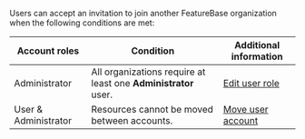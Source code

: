 Users can accept an invitation to join another FeatureBase organization when the following conditions are met:

| Account roles | Condition | Additional information |
|---|---|---|
| Administrator | All organizations require at least one **Administrator** user. | [Edit user role](/docs/cloud/cloud-users/cloud-user-edit-role)
| User & Administrator | Resources cannot be moved between accounts. | [Move user account](/docs/cloud/my-account/cloud-user-move)
